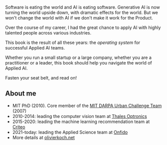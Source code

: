 Software is eating the world and AI is eating software. Generative AI is now turning the world upside down, with dramatic effects for the world. But we won't change the world with AI if we don't make it work for the Product. 

Over the course of my career, I had the great chance to apply AI with highly talented people across various industries. 

This book is the result of all these years: the *operating system* for successful Applied AI teams.

Whether you run a small startup or a large company, whether you are a practitioner or a leader, this book should help you navigate the world of Applied AI. 

Fasten your seat belt, and read on! 

## About me

- MIT PhD (2010). Core member of the [MIT DARPA Urban Challenge Team](https://grandchallenge.mit.edu/) (2007)
- 2010-2014: leading the computer vision team at [Thales Optronics](https://www.thalesgroup.com/en/activities/defence/air-forces/airborne-optronics)
- 2015-2020: leading the machine learning recommendation team at [Criteo](https://www.criteo.com/)
- 2021-today: leading the Applied Science team at [Onfido](https://onfido.com/) 
- More details at [olivierkoch.net](https://olivierkoch.net)
